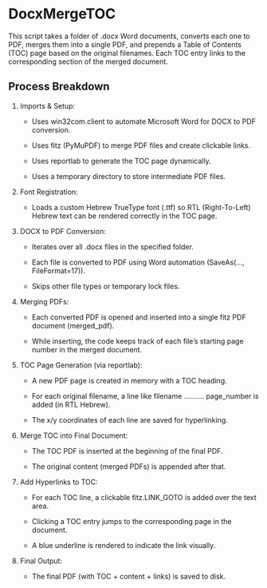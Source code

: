 # DocxMergeTOC

This script takes a folder of .docx Word documents, converts each one to PDF, merges them into a single PDF, and prepends a Table of Contents (TOC) page based on the original filenames. Each TOC entry links to the corresponding section of the merged document.

## Process Breakdown
1. Imports & Setup:
    - Uses win32com.client to automate Microsoft Word for DOCX to PDF conversion.

    - Uses fitz (PyMuPDF) to merge PDF files and create clickable links.

    - Uses reportlab to generate the TOC page dynamically.

    - Uses a temporary directory to store intermediate PDF files.

2.  Font Registration:

    - Loads a custom Hebrew TrueType font (.ttf) so RTL (Right-To-Left) Hebrew text can be rendered correctly in the TOC page.

3. DOCX to PDF Conversion:

    - Iterates over all .docx files in the specified folder.

    - Each file is converted to PDF using Word automation (SaveAs(..., FileFormat=17)).

    - Skips other file types or temporary lock files.

4. Merging PDFs:

    - Each converted PDF is opened and inserted into a single fitz PDF document (merged_pdf).

    - While inserting, the code keeps track of each file’s starting page number in the merged document.

5. TOC Page Generation (via reportlab):

    - A new PDF page is created in memory with a TOC heading.

    - For each original filename, a line like filename .......... page_number is added (in RTL Hebrew).

    - The x/y coordinates of each line are saved for hyperlinking.

6. Merge TOC into Final Document:

    - The TOC PDF is inserted at the beginning of the final PDF.

    - The original content (merged PDFs) is appended after that.

7. Add Hyperlinks to TOC:

    - For each TOC line, a clickable fitz.LINK_GOTO is added over the text area.

    - Clicking a TOC entry jumps to the corresponding page in the document.

    - A blue underline is rendered to indicate the link visually.

8. Final Output:

    - The final PDF (with TOC + content + links) is saved to disk.


